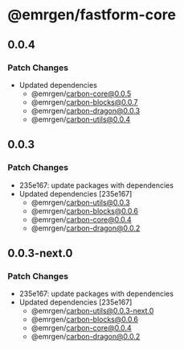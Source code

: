 # @emrgen/fastform-core

## 0.0.4

### Patch Changes

- Updated dependencies
  - @emrgen/carbon-core@0.0.5
  - @emrgen/carbon-blocks@0.0.7
  - @emrgen/carbon-dragon@0.0.3
  - @emrgen/carbon-utils@0.0.4

## 0.0.3

### Patch Changes

- 235e167: update packages with dependencies
- Updated dependencies [235e167]
  - @emrgen/carbon-utils@0.0.3
  - @emrgen/carbon-blocks@0.0.6
  - @emrgen/carbon-core@0.0.4
  - @emrgen/carbon-dragon@0.0.2

## 0.0.3-next.0

### Patch Changes

- 235e167: update packages with dependencies
- Updated dependencies [235e167]
  - @emrgen/carbon-utils@0.0.3-next.0
  - @emrgen/carbon-blocks@0.0.6
  - @emrgen/carbon-core@0.0.4
  - @emrgen/carbon-dragon@0.0.2
